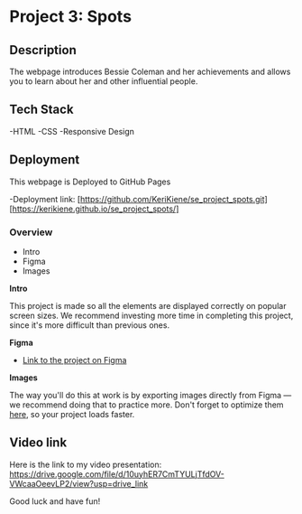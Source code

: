 # Project 3: Spots

## Description

The webpage introduces Bessie Coleman and her achievements and allows you to learn about her and other influential people.

## Tech Stack

-HTML
-CSS
-Responsive Design

## Deployment

This webpage is Deployed to GitHub Pages

-Deployment link: [https://github.com/KeriKiene/se_project_spots.git]
[https://kerikiene.github.io/se_project_spots/]

### Overview

- Intro
- Figma
- Images

**Intro**

This project is made so all the elements are displayed correctly on popular screen sizes. We recommend investing more time in completing this project, since it's more difficult than previous ones.

**Figma**

- [Link to the project on Figma](https://www.figma.com/file/BBNm2bC3lj8QQMHlnqRsga/Sprint-3-Project-%E2%80%94-Spots?type=design&node-id=2%3A60&mode=design&t=afgNFybdorZO6cQo-1)

**Images**

The way you'll do this at work is by exporting images directly from Figma — we recommend doing that to practice more. Don't forget to optimize them [here](https://tinypng.com/), so your project loads faster.

## Video link

Here is the link to my video presentation: https://drive.google.com/file/d/10uyhER7CmTYULjTfdOV-VWcaaOeevLP2/view?usp=drive_link

Good luck and have fun!
